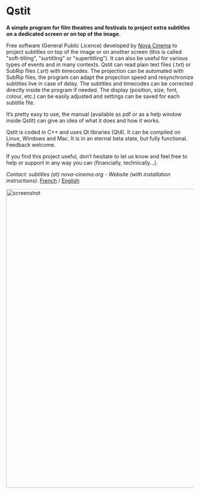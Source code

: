 Qstit
====

**A simple program for film theatres and festivals to project extra subtitles on a dedicated screen or on top of the image.**

Free software (General Public Licence) developed by [Nova Cinema](http://www.nova-cinema.org) to project subtitles on top of the image or on another screen (this is called "soft-titling", "surtitling" or "supertitling"). It can also be useful for various types of events and in many contexts.
Qstit can read plain text files (.txt) or SubRip files (.srt) with timecodes.
The projection can be automated with SubRip files, the program can adapt the projection speed and resynchronize subtitles live in case of delay.
The subtitles and timecodes can be corrected directly inside the program if needed.
The display (position, size, font, colour, etc.) can be easily adjusted and settings can be saved for each subtitle file.

It’s pretty easy to use, the manual (available as pdf or as a help window inside Qstit) can give an idea of what it does and how it works.

Qstit is coded in C++ and uses Qt libraries (Qt4). It can be compiled on Linux, Windows and Mac. It is in an eternal beta state, but fully functional. Feedback welcome.

If you find this project useful, don’t hesitate to let us know and feel free to help or support in any way you can (financially, technically...).

*Contact: subtitles (at) nova-cinema.org  -  Website (with installation instructions):* [French](http://www.nova-cinema.org/spip.php?rubrique1662) / [English](http://www.nova-cinema.org/spip.php?rubrique1664)


 <img src="http://www.nova-cinema.org/IMG/png/qstit2.png" width="800" alt="screenshot"> 
